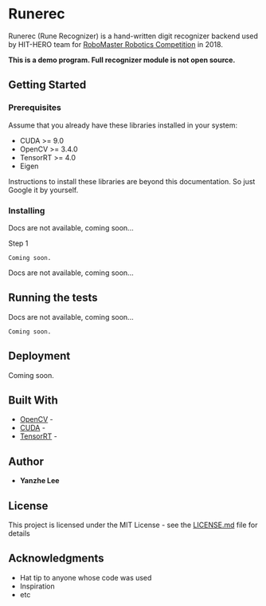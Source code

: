 # Runerec

Runerec (Rune Recognizer) is a hand-written digit recognizer backend used by HIT-HERO team for [RoboMaster Robotics Competition](https://www.robomaster.com/) in 2018.

**This is a demo program. Full recognizer module is not open source.**

## Getting Started

### Prerequisites

Assume that you already have these libraries installed in your system:

- CUDA >= 9.0
- OpenCV >= 3.4.0
- TensorRT >= 4.0
- Eigen

Instructions to install these libraries are beyond this documentation. So just Google it by yourself.

### Installing

Docs are not available, coming soon...

Step 1

```
Coming soon.
```

Docs are not available, coming soon...

## Running the tests

Docs are not available, coming soon...

```
Coming soon.
```

## Deployment

Coming soon.

## Built With

* [OpenCV](http://opencv.org) - 
* [CUDA](https://developer.nvidia.com/cuda-toolkit) - 
* [TensorRT](https://developer.nvidia.com/tensorrt) - 

## Author

* **Yanzhe Lee**

## License

This project is licensed under the MIT License - see the [LICENSE.md](LICENSE.md) file for details

## Acknowledgments

* Hat tip to anyone whose code was used
* Inspiration
* etc
